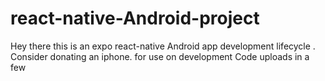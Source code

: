 # react-native-Android-project
Hey there this is an expo react-native Android app development lifecycle . Consider donating an iphone. for use on development 
Code uploads in a few
